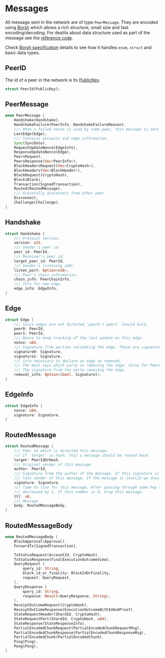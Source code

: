 # Messages

All message sent in the network are of type `PeerMessage`. They are encoded using [Borsh](https://borsh.io/) which allows a rich structure, small size and fast encoding/decoding. For deatils about data structure used as part of the message see the [reference code](https://github.com/nearprotocol/nearcore).

Check [Borsh specification](https://github.com/nearprotocol/borsh#specification) details to see how it handles `enum`, `struct` and basic data types.

## PeerID

The id of a peer in the network is its [PublicKey](https://github.com/nearprotocol/nearcore/blob/master/core/crypto/src/signature.rs).

```rust
struct PeerId(PublicKey);
```

## PeerMessage

```rust
enum PeerMessage {
    Handshake(Handshake),
    HandshakeFailure(PeerInfo, HandshakeFailureReason),
    /// When a failed nonce is used by some peer, this message is sent back as evidence.
    LastEdge(Edge),
    /// Contains accounts and edge information.
    Sync(SyncData),
    RequestUpdateNonce(EdgeInfo),
    ResponseUpdateNonce(Edge),
    PeersRequest,
    PeersResponse(Vec<PeerInfo>),
    BlockHeadersRequest(Vec<CryptoHash>),
    BlockHeaders(Vec<BlockHeader>),
    BlockRequest(CryptoHash),
    Block(Block),
    Transaction(SignedTransaction),
    Routed(RoutedMessage),
    /// Gracefully disconnect from other peer.
    Disconnect,
    Challenge(Challenge),
}
```

## Handshake

```rust
struct Handshake {
    /// Protocol version.
    version: u32,
    /// Sender's peer id.
    peer_id: PeerId,
    /// Receiver's peer id.
    target_peer_id: PeerId,
    /// Sender's listening addr.
    listen_port: Option<u16>,
    /// Peer's chain information.
    chain_info: PeerChainInfo,
    /// Info for new edge.
    edge_info: EdgeInfo,
}
```

## Edge

```rust
struct Edge {
    /// Since edges are not directed `peer0 < peer1` should hold.
    peer0: PeerId,
    peer1: PeerId,
    /// Nonce to keep tracking of the last update on this edge.
    nonce: u64,
    /// Signature from parties validating the edge. These are signature of the added edge.
    signature0: Signature,
    signature1: Signature,
    /// Info necessary to declare an edge as removed.
    /// The bool says which party is removing the edge: false for Peer0, true for Peer1
    /// The signature from the party removing the edge.
    removal_info: Option<(bool, Signature)>,
}
```

## EdgeInfo

```rust
struct EdgeInfo {
    nonce: u64,
    signature: Signature,
}
```

## RoutedMessage

```rust
struct RoutedMessage {
    /// Peer id which is directed this message.
    /// If `target` is hash, this a message should be routed back.
    target: PeerIdOrHash,
    /// Original sender of this message
    author: PeerId,
    /// Signature from the author of the message. If this signature is invalid we should ban
    /// last sender of this message. If the message is invalid we should ben author of the message.
    signature: Signature,
    /// Time to live for this message. After passing through some hop this number should be
    /// decreased by 1. If this number is 0, drop this message.
    ttl: u8,
    /// Message
    body: RoutedMessageBody,
}
```

## RoutedMessageBody

```rust
enum RoutedMessageBody {
    BlockApproval(Approval),
    ForwardTx(SignedTransaction),

    TxStatusRequest(AccountId, CryptoHash),
    TxStatusResponse(FinalExecutionOutcomeView),
    QueryRequest {
        query_id: String,
        block_id_or_finality: BlockIdOrFinality,
        request: QueryRequest,
    },
    QueryResponse {
        query_id: String,
        response: Result<QueryResponse, String>,
    },
    ReceiptOutcomeRequest(CryptoHash),
    ReceiptOutComeResponse(ExecutionOutcomeWithIdAndProof),
    StateRequestHeader(ShardId, CryptoHash),
    StateRequestPart(ShardId, CryptoHash, u64),
    StateResponse(StateResponseInfo),
    PartialEncodedChunkRequest(PartialEncodedChunkRequestMsg),
    PartialEncodedChunkResponse(PartialEncodedChunkResponseMsg),
    PartialEncodedChunk(PartialEncodedChunk),
    Ping(Ping),
    Pong(Pong),
}
```